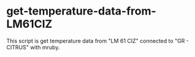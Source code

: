 # get-temperature-data-from-LM61CIZ
This script is get temperature data from "LM 61 CIZ" connected to "GR - CITRUS" with mruby.
